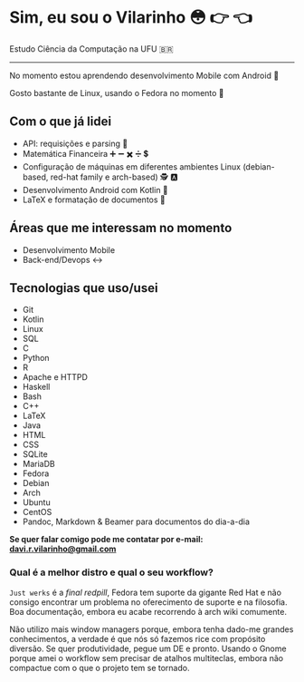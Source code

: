 # Sim, eu sou o Vilarinho 😳 👉 👈

Estudo Ciência da Computação na UFU 🇧🇷

---

No momento estou aprendendo desenvolvimento Mobile com Android 📱

Gosto bastante de Linux, usando o Fedora no momento 🐧

## Com o que já lidei

+ API: requisições e parsing 🔄
+ Matemática Financeira ➕ ➖ ✖️ ➗ 💲
+ Configuração de máquinas em diferentes ambientes Linux (debian-based, red-hat family e arch-based) 🕵️ 🅰️
+ Desenvolvimento Android com Kotlin 📱
+ LaTeX e formatação de documentos 📰

## Áreas que me interessam no momento

+ Desenvolvimento Mobile 
+ Back-end/Devops ↔️

## Tecnologias que uso/usei

+ Git
+ Kotlin
+ Linux
+ SQL
+ C
+ Python
+ R
+ Apache e HTTPD
+ Haskell
+ Bash
+ C++
+ LaTeX
+ Java
+ HTML
+ CSS
+ SQLite
+ MariaDB
+ Fedora
+ Debian
+ Arch
+ Ubuntu
+ CentOS
+ Pandoc, Markdown & Beamer para documentos do dia-a-dia


**Se quer falar comigo pode me contatar por e-mail: davi.r.vilarinho@gmail.com**

### Qual é a melhor distro e qual o seu workflow?

```Just werks``` é a *final redpill*, Fedora tem suporte da gigante Red Hat e não consigo encontrar um problema no oferecimento de suporte e na filosofia. Boa documentação, embora eu acabe recorrendo à arch wiki comumente.

Não utilizo mais window managers porque, embora tenha dado-me grandes conhecimentos, a verdade é que nós só fazemos rice com propósito diversão. Se quer produtividade, pegue um DE e pronto. Usando o Gnome porque amei o workflow sem precisar de atalhos multiteclas, embora não compactue com o que o projeto tem se tornado.
